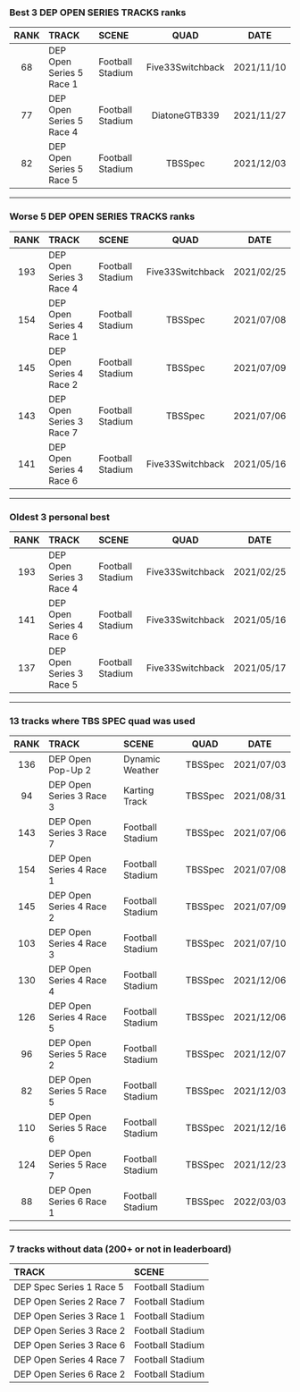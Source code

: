 ### Best 3 DEP OPEN SERIES TRACKS ranks
|RANK|TRACK|SCENE|QUAD|DATE|
|:---:|:---|:---|:---:|:---:|
|68|DEP Open Series 5 Race 1|Football Stadium|Five33Switchback|2021/11/10|
|77|DEP Open Series 5 Race 4|Football Stadium|DiatoneGTB339|2021/11/27|
|82|DEP Open Series 5 Race 5|Football Stadium|TBSSpec|2021/12/03|
---
### Worse 5 DEP OPEN SERIES TRACKS ranks
|RANK|TRACK|SCENE|QUAD|DATE|
|:---:|:---|:---|:---:|:---:|
|193|DEP Open Series 3 Race 4|Football Stadium|Five33Switchback|2021/02/25|
|154|DEP Open Series 4 Race 1|Football Stadium|TBSSpec|2021/07/08|
|145|DEP Open Series 4 Race 2|Football Stadium|TBSSpec|2021/07/09|
|143|DEP Open Series 3 Race 7|Football Stadium|TBSSpec|2021/07/06|
|141|DEP Open Series 4 Race 6|Football Stadium|Five33Switchback|2021/05/16|
---
### Oldest 3 personal best
|RANK|TRACK|SCENE|QUAD|DATE|
|:---:|:---|:---|:---:|:---:|
|193|DEP Open Series 3 Race 4|Football Stadium|Five33Switchback|2021/02/25|
|141|DEP Open Series 4 Race 6|Football Stadium|Five33Switchback|2021/05/16|
|137|DEP Open Series 3 Race 5|Football Stadium|Five33Switchback|2021/05/17|
---
### 13 tracks where TBS SPEC quad was used
|RANK|TRACK|SCENE|QUAD|DATE|
|:---:|:---|:---|:---:|:---:|
|136|DEP Open Pop-Up 2|Dynamic Weather|TBSSpec|2021/07/03|
|94|DEP Open Series 3 Race 3|Karting Track|TBSSpec|2021/08/31|
|143|DEP Open Series 3 Race 7|Football Stadium|TBSSpec|2021/07/06|
|154|DEP Open Series 4 Race 1|Football Stadium|TBSSpec|2021/07/08|
|145|DEP Open Series 4 Race 2|Football Stadium|TBSSpec|2021/07/09|
|103|DEP Open Series 4 Race 3|Football Stadium|TBSSpec|2021/07/10|
|130|DEP Open Series 4 Race 4|Football Stadium|TBSSpec|2021/12/06|
|126|DEP Open Series 4 Race 5|Football Stadium|TBSSpec|2021/12/06|
|96|DEP Open Series 5 Race 2|Football Stadium|TBSSpec|2021/12/07|
|82|DEP Open Series 5 Race 5|Football Stadium|TBSSpec|2021/12/03|
|110|DEP Open Series 5 Race 6|Football Stadium|TBSSpec|2021/12/16|
|124|DEP Open Series 5 Race 7|Football Stadium|TBSSpec|2021/12/23|
|88|DEP Open Series 6 Race 1|Football Stadium|TBSSpec|2022/03/03|
---
### 7 tracks without data (200+ or not in leaderboard)
|TRACK|SCENE|
|:---|:---|
|DEP Spec Series 1 Race 5|Football Stadium|
|DEP Open Series 2 Race 7|Football Stadium|
|DEP Open Series 3 Race 1|Football Stadium|
|DEP Open Series 3 Race 2|Football Stadium|
|DEP Open Series 3 Race 6|Football Stadium|
|DEP Open Series 4 Race 7|Football Stadium|
|DEP Open Series 6 Race 2|Football Stadium|
